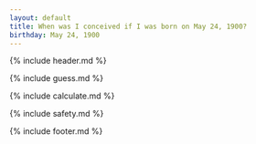 ```yaml
---
layout: default
title: When was I conceived if I was born on May 24, 1900?
birthday: May 24, 1900
---
```


{% include header.md %}

{% include guess.md %}

{% include calculate.md %}

{% include safety.md %}

{% include footer.md %}



